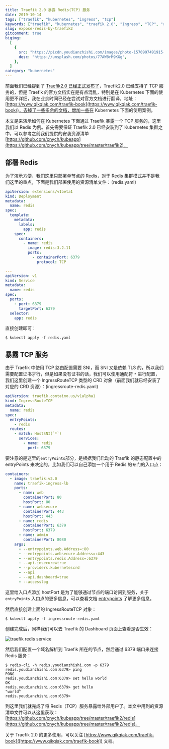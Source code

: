 ```yaml
---
title: Traefik 2.0 暴露 Redis(TCP) 服务
date: 2019-10-14
tags: ["traefik", "kubernetes", "ingress", "tcp"]
keywords: ["traefik", "kubernetes", "traefik 2.0", "Ingress", "TCP", "redis"]
slug: expose-redis-by-traefik2
gitcomment: true
bigimg:
  [
    {
      src: "https://picdn.youdianzhishi.com/images/photo-1570997491915-47ade51fed9f.jpeg",
      desc: "https://unsplash.com/photos/77AW8rM9KGg",
    },
  ]
category: "kubernetes"
---
```


前面我们已经提到了 [Traefik2.0 已经正式发布了](/post/traefik2-ga/)，Traefik2.0 已经支持了 TCP 服务的，但是 Traefik 的官方文档实在是有点混乱，特别是在 Kubernetes 下面的使用更不详细，我在业余时间已经在尝试对官方文档进行翻译，地址：[https://www.qikqiak.com/traefik-book](https://www.qikqiak.com/traefik-book/)，去掉了一些多余的文档，增加一些在 Kubernetes 下面的使用案例。

<!--more-->

本文是来演示如何在 Kubernetes 下面通过 Traefik 暴露一个 TCP 服务的，这里我们以 Redis 为例。首先需要保证 Traefik 2.0 已经安装到了 Kubernetes 集群之中，可以参考之前我们提供的安装资源清单 [https://github.com/cnych/kubeapp](https://github.com/cnych/kubeapp/tree/master/traefik2)。

## 部署 Redis

为了演示方便，我们这里只部署单节点的 Redis，对于 Redis 集群模式并不是我们这里的重点，下面是我们部署使用的资源清单文件：（redis.yaml）

```yaml
apiVersion: extensions/v1beta1
kind: Deployment
metadata:
  name: redis
spec:
  template:
    metadata:
      labels:
        app: redis
    spec:
      containers:
        - name: redis
          image: redis:3.2.11
          ports:
            - containerPort: 6379
              protocol: TCP

---
apiVersion: v1
kind: Service
metadata:
  name: redis
spec:
  ports:
    - port: 6379
      targetPort: 6379
  selector:
    app: redis
```

直接创建即可：

```shell
$ kubectl apply -f redis.yaml
```

## 暴露 TCP 服务

由于 Traefik 中使用 TCP 路由配置需要 SNI，而 SNI 又是依赖 TLS 的，所以我们需要配置证书才行，但是如果没有证书的话，我们可以使用通配符 `*` 进行配置，我们这里创建一个 IngressRouteTCP 类型的 CRD 对象（前面我们就已经安装了对应的 CRD 资源）：(ingressroute-redis.yaml)

```yaml
apiVersion: traefik.containo.us/v1alpha1
kind: IngressRouteTCP
metadata:
  name: redis
spec:
  entryPoints:
    - redis
  routes:
    - match: HostSNI(`*`)
      services:
        - name: redis
          port: 6379
```

<!--adsense-text-->

要注意的是这里的`entryPoints`部分，是根据我们启动的 Traefik 的静态配置中的 entryPoints 来决定的，比如我们可以自己添加一个用于 Redis 的专门的入口点：

```yaml
containers:
  - image: traefik:v2.0
    name: traefik-ingress-lb
    ports:
      - name: web
        containerPort: 80
        hostPort: 80
      - name: websecure
        containerPort: 443
        hostPort: 443
      - name: redis
        containerPort: 6379
        hostPort: 6379
      - name: admin
        containerPort: 8080
    args:
      - --entrypoints.web.Address=:80
      - --entrypoints.websecure.Address=:443
      - --entrypoints.redis.Address=:6379
      - --api.insecure=true
      - --providers.kubernetescrd
      - --api
      - --api.dashboard=true
      - --accesslog
```

这里给入口点添加 hostPort 是为了能够通过节点的端口访问到服务，关于 `entryPoints` 入口点的更多信息，可以查看文档 [entrypoints](https://www.qikqiak.com/traefik-book/routing/entrypoints/) 了解更多信息。

然后直接创建上面的 IngressRouteTCP 对象：

```shell
$ kubectl apply -f ingressroute-redis.yaml
```

创建完成后，同样我们可以去 Traefik 的 Dashboard 页面上查看是否生效：

![traefik redis service](https://picdn.youdianzhishi.com/images/traefik-redis-tcp.jpg)

然后我们配置一个域名解析到 Traefik 所在的节点，然后通过 6379 端口来连接 Redis 服务：

```shell
$ redis-cli -h redis.youdianzhishi.com -p 6379
redis.youdianzhishi.com:6379> ping
PONG
redis.youdianzhishi.com:6379> set hello world
OK
redis.youdianzhishi.com:6379> get hello
"world"
redis.youdianzhishi.com:6379>
```

到这里我们就完成了将 Redis（TCP）服务暴露给外部用户了。本文中用到的资源清单文件可以从这里获取：[https://github.com/cnych/kubeapp/tree/master/traefik2/redis](https://github.com/cnych/kubeapp/tree/master/traefik2/redis)。

关于 Traefik 2.0 的更多使用，可以关注 [https://www.qikqiak.com/traefik-book]([https://www.qikqiak.com/traefik-book]) 文档。

<!--adsense-self-->
